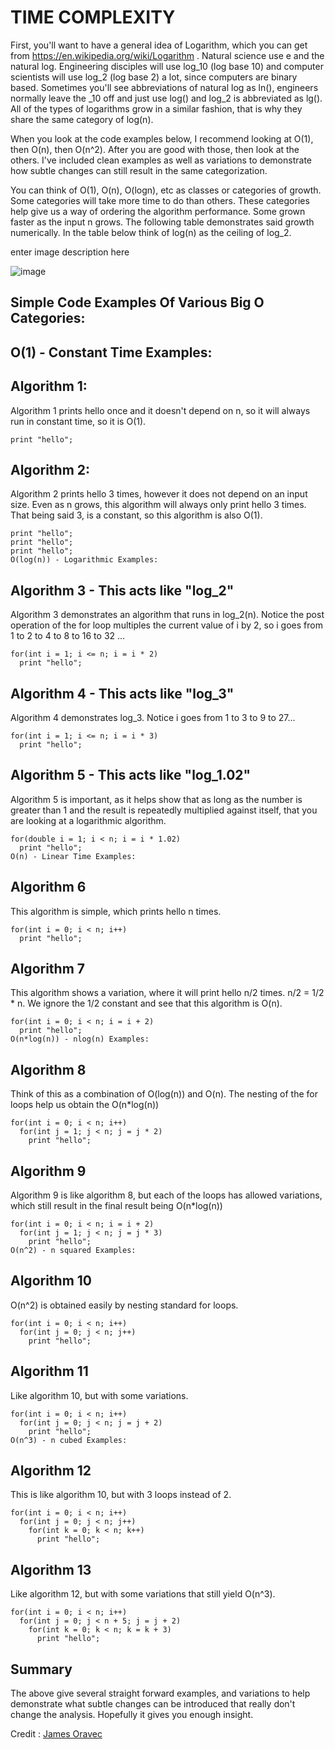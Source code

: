 # TIME COMPLEXITY

First, you'll want to have a general idea of Logarithm, which you can get from https://en.wikipedia.org/wiki/Logarithm . Natural science use e and the natural log. Engineering disciples will use log_10 (log base 10) and computer scientists will use log_2 (log base 2) a lot, since computers are binary based. Sometimes you'll see abbreviations of natural log as ln(), engineers normally leave the _10 off and just use log() and log_2 is abbreviated as lg(). All of the types of logarithms grow in a similar fashion, that is why they share the same category of log(n).

When you look at the code examples below, I recommend looking at O(1), then O(n), then O(n^2). After you are good with those, then look at the others. I've included clean examples as well as variations to demonstrate how subtle changes can still result in the same categorization.

You can think of O(1), O(n), O(logn), etc as classes or categories of growth. Some categories will take more time to do than others. These categories help give us a way of ordering the algorithm performance. Some grown faster as the input n grows. The following table demonstrates said growth numerically. In the table below think of log(n) as the ceiling of log_2.

enter image description here

![image](https://i.stack.imgur.com/4yiP0.jpg)

## Simple Code Examples Of Various Big O Categories:

## O(1) - Constant Time Examples:

## Algorithm 1:
Algorithm 1 prints hello once and it doesn't depend on n, so it will always run in constant time, so it is O(1).
```
print "hello";
```

## Algorithm 2:
Algorithm 2 prints hello 3 times, however it does not depend on an input size. Even as n grows, this algorithm will always only print hello 3 times. That being said 3, is a constant, so this algorithm is also O(1).
```
print "hello";
print "hello";
print "hello";
O(log(n)) - Logarithmic Examples:
```

## Algorithm 3 - This acts like "log_2"
Algorithm 3 demonstrates an algorithm that runs in log_2(n). Notice the post operation of the for loop multiples the current value of i by 2, so i goes from 1 to 2 to 4 to 8 to 16 to 32 ...
```
for(int i = 1; i <= n; i = i * 2)
  print "hello";
```

## Algorithm 4 - This acts like "log_3"
Algorithm 4 demonstrates log_3. Notice i goes from 1 to 3 to 9 to 27...
```
for(int i = 1; i <= n; i = i * 3)
  print "hello";
```

## Algorithm 5 - This acts like "log_1.02"
Algorithm 5 is important, as it helps show that as long as the number is greater than 1 and the result is repeatedly multiplied against itself, that you are looking at a logarithmic algorithm.
```
for(double i = 1; i < n; i = i * 1.02)
  print "hello";
O(n) - Linear Time Examples:
```

## Algorithm 6
This algorithm is simple, which prints hello n times.
```
for(int i = 0; i < n; i++)
  print "hello";
```

## Algorithm 7
This algorithm shows a variation, where it will print hello n/2 times. n/2 = 1/2 * n. We ignore the 1/2 constant and see that this algorithm is O(n).
```
for(int i = 0; i < n; i = i + 2)
  print "hello";
O(n*log(n)) - nlog(n) Examples:
```

## Algorithm 8
Think of this as a combination of O(log(n)) and O(n). The nesting of the for loops help us obtain the O(n*log(n))
```
for(int i = 0; i < n; i++)
  for(int j = 1; j < n; j = j * 2)
    print "hello";
```

## Algorithm 9
Algorithm 9 is like algorithm 8, but each of the loops has allowed variations, which still result in the final result being O(n*log(n))
```
for(int i = 0; i < n; i = i + 2)
  for(int j = 1; j < n; j = j * 3)
    print "hello";
O(n^2) - n squared Examples:
```

## Algorithm 10
O(n^2) is obtained easily by nesting standard for loops.
```
for(int i = 0; i < n; i++)
  for(int j = 0; j < n; j++)
    print "hello";
 ```

## Algorithm 11
Like algorithm 10, but with some variations.
```
for(int i = 0; i < n; i++)
  for(int j = 0; j < n; j = j + 2)
    print "hello";
O(n^3) - n cubed Examples:
```

## Algorithm 12
This is like algorithm 10, but with 3 loops instead of 2.
```
for(int i = 0; i < n; i++)
  for(int j = 0; j < n; j++)
    for(int k = 0; k < n; k++)
      print "hello";
```
## Algorithm 13
Like algorithm 12, but with some variations that still yield O(n^3).
```
for(int i = 0; i < n; i++)
  for(int j = 0; j < n + 5; j = j + 2)
    for(int k = 0; k < n; k = k + 3)
      print "hello";

```
## Summary

The above give several straight forward examples, and variations to help demonstrate what subtle changes can be introduced that really don't change the analysis. Hopefully it gives you enough insight.


Credit : [James Oravec](https://stackoverflow.com/users/1190934/james-oravec)